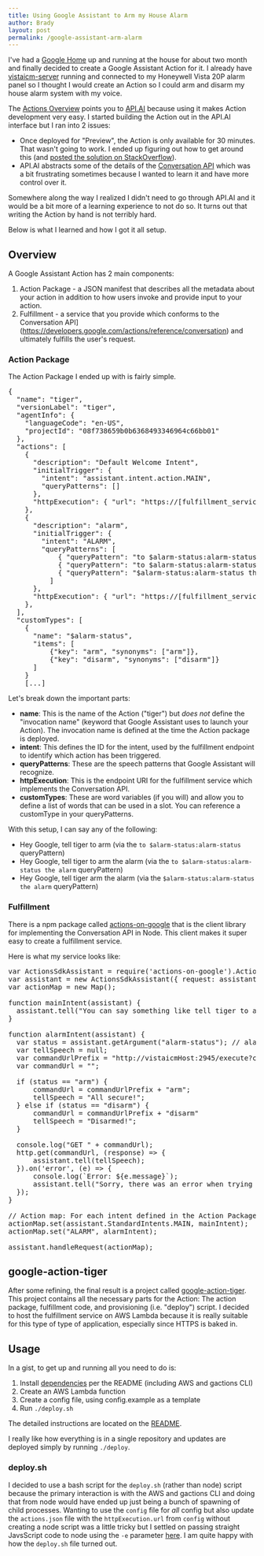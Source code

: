 ```yaml
---
title: Using Google Assistant to Arm my House Alarm
author: Brady
layout: post
permalink: /google-assistant-arm-alarm
---
```


I've had a [Google Home](https://madeby.google.com/home/) up and running at the house for about two month and finally decided to create a Google Assistant Action for it.  I already have [vistaicm-server](https://github.com/bradyholt/vistaicm-server) running and connected to my Honeywell Vista 20P alarm panel so I thought I would create an Action so I could arm and disarm my house alarm system with my voice.

The [Actions Overview](https://developers.google.com/actions/) points you to [API.AI](https://api.ai/) because using it makes Action development very easy.  I started building the Action out in the API.AI interface but I ran into 2 issues:
- Once deployed for "Preview", the Action is only available for 30 minutes.  That wasn't going to work.  I ended up figuring out how to get around this (and [posted the solution on StackOverflow](http://stackoverflow.com/questions/41088596/make-google-actions-development-project-preview-persist-longer/41205026#41205026)).
- API.AI abstracts some of the details of the [Conversation API](https://developers.google.com/actions/reference/conversation) which was a bit frustrating sometimes because I wanted to learn it and have more control over it.

Somewhere along the way I realized I didn't need to go through API.AI and it would be a bit more of a learning experience to not do so.  It turns out that writing the Action by hand is not terribly hard.

Below is what I learned and how I got it all setup.

## Overview

A Google Assistant Action has 2 main components:

1. Action Package - a JSON manifest that describes all the metadata about your action in addition to how users invoke and provide input to your action.
2. Fulfillment - a service that you provide which conforms to the Conversation API](https://developers.google.com/actions/reference/conversation) and ultimately fulfills the user's request.

### Action Package

The Action Package I ended up with is fairly simple.

<pre>
{
  "name": "tiger",
  "versionLabel": "tiger",
  "agentInfo": {
    "languageCode": "en-US",
    "projectId": "08f738659b0b6368493346964c66bb01"
  },
  "actions": [
    {
      "description": "Default Welcome Intent",
      "initialTrigger": {
        "intent": "assistant.intent.action.MAIN",
        "queryPatterns": []
      },
      "httpExecution": { "url": "https://[fulfillment_service_endpoint_url_here.com]" }
    },
    {
      "description": "alarm",
      "initialTrigger": {
        "intent": "ALARM",
        "queryPatterns": [
            { "queryPattern": "to $alarm-status:alarm-status" },
            { "queryPattern": "to $alarm-status:alarm-status the alarm" },
            { "queryPattern": "$alarm-status:alarm-status the alarm" }
          ]
      },
      "httpExecution": { "url": "https://[fulfillment_service_endpoint_url_here.com]" }
    },
  ],
  "customTypes": [
    {
      "name": "$alarm-status",
      "items": [
          {"key": "arm", "synonyms": ["arm"]},
          {"key": "disarm", "synonyms": ["disarm"]}
      ]
    }
    [...]
</pre>

Let's break down the important parts:

- **name**: This is the name of the Action ("tiger") but _does not_ define the "invocation name" (keyword that Google Assistant uses to launch your Action).  The invocation name is defined at the time the Action package is deployed.
- **intent**: This defines the ID for the intent, used by the fulfillment endpoint to identify which action has been triggered.
- **queryPatterns**: These are the speech patterns that Google Assistant will recognize.
- **httpExecution**: This is the endpoint URI for the fulfillment service which implements the Conversation API.
- **customTypes**: These are word variables (if you will) and allow you to define a list of words that can be used in a slot.  You can reference a customType in your queryPatterns.

With this setup, I can say any of the following:

- Hey Google, tell tiger to arm (via the `to $alarm-status:alarm-status` queryPattern)
- Hey Google, tell tiger to arm the alarm (via the `to $alarm-status:alarm-status the alarm` queryPattern)
- Hey Google, tell tiger arm the alarm (via the `$alarm-status:alarm-status the alarm` queryPattern)

### Fulfillment

There is a npm package called [actions-on-google](https://www.npmjs.com/package/actions-on-google) that is the client library for implementing the Conversation API in Node.  This client makes it super easy to create a fulfillment service.

Here is what my service looks like:

<pre>
var ActionsSdkAssistant = require('actions-on-google').ActionsSdkAssistant;
var assistant = new ActionsSdkAssistant({ request: assistantRequest, response: assistantResponse });
var actionMap = new Map();

function mainIntent(assistant) {
  assistant.tell("You can say something like tell tiger to arm the alarm or tell tiger to open the left garage door.");
}

function alarmIntent(assistant) {
  var status = assistant.getArgument("alarm-status"); // alarm-status is a customType
  var tellSpeech = null;
  var commandUrlPrefix = "http://vistaicmHost:2945/execute?command=";
  var commandUrl = "";

  if (status == "arm") {
      commandUrl = commandUrlPrefix + "arm";
      tellSpeech = "All secure!";
  } else if (status == "disarm") {
      commandUrl = commandUrlPrefix + "disarm"
      tellSpeech = "Disarmed!";
  }

  console.log("GET " + commandUrl);
  http.get(commandUrl, (response) => {
      assistant.tell(tellSpeech);
  }).on('error', (e) => {
      console.log(`Error: ${e.message}`);
      assistant.tell("Sorry, there was an error when trying to communicate with the house.");
  });
}

// Action map: For each intent defined in the Action Package, define the handler for it.
actionMap.set(assistant.StandardIntents.MAIN, mainIntent);
actionMap.set("ALARM", alarmIntent);

assistant.handleRequest(actionMap);
</pre>

## google-action-tiger

After some refining, the final result is a project called [google-action-tiger](https://github.com/bradyholt/google-action-tiger).  This project contains all the necessary parts for the Action: The action package, fulfillment code, and provisioning (i.e. "deploy") script.  I decided to host the fulfillment service on AWS Lambda because it is really suitable for this type of type of application, especially since HTTPS is baked in.

## Usage

In a gist, to get up and running all you need to do is:

1. Install [dependencies](https://github.com/bradyholt/google-action-tiger#dependencies) per the README (including AWS and gactions CLI)
2. Create an AWS Lambda function
3. Create a config file, using config.example as a template
4. Run `./deploy.sh`

The detailed instructions are located on the [README](https://github.com/bradyholt/google-action-tiger/blob/master/README.md).

I really like how everything is in a single repository and updates are deployed simply by running `./deploy`.

### deploy.sh
I decided to use a bash script for the `deploy.sh` (rather than node) script because the primary interaction is with the AWS and gactions CLI and doing that from node would have ended up just being a bunch of spawning of child processes.  Wanting to use the `config` file for _all_ config but also update the `actions.json` file with the `httpExecution.url` from `config` without creating a node script was a little tricky but I settled on passing straight JavsScript code to node using the `-e` parameter [here](https://github.com/bradyholt/google-action-tiger/blob/master/deploy-google-assistant.sh#L10).  I am quite happy with how the `deploy.sh` file turned out.

